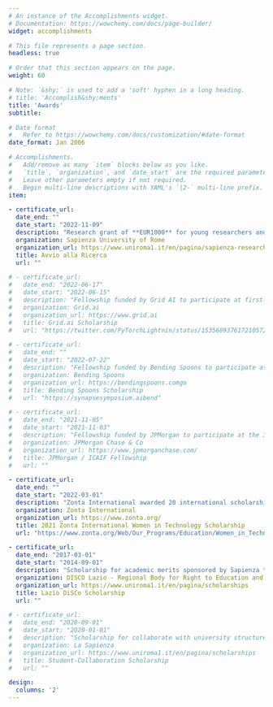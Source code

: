 ```yaml
---
# An instance of the Accomplishments widget.
# Documentation: https://wowchemy.com/docs/page-builder/
widget: accomplishments

# This file represents a page section.
headless: true

# Order that this section appears on the page.
weight: 60

# Note: `&shy;` is used to add a 'soft' hyphen in a long heading.
# title: 'Accomplish&shy;ments'
title: 'Awards'
subtitle:

# Date format
#   Refer to https://wowchemy.com/docs/customization/#date-format
date_format: Jan 2006

# Accomplishments.
#   Add/remove as many `item` blocks below as you like.
#   `title`, `organization`, and `date_start` are the required parameters.
#   Leave other parameters empty if not required.
#   Begin multi-line descriptions with YAML's `|2-` multi-line prefix.
item:

- certificate_url:
  date_end: ""
  date_start: "2022-11-09"
  description: "Research grant of **EUR1000** for young researchers and Ph.D. students"
  organization: Sapienza University of Rome
  organization_url: https://www.uniroma1.it/en/pagina/sapienza-research-calls-0
  title: Avvio alla Ricerca
  url: ""

# - certificate_url:
#   date_end: "2022-06-17"
#   date_start: "2022-06-15"
#   description: "Fellowship funded by Grid AI to participate at first-ever Lightning Developer Conference"
#   organization: Grid.ai
#   organization_url: https://www.grid.ai
#   title: Grid.ai Scholarship
#   url: "https://twitter.com/PyTorchLightnin/status/1535689376172105728"

# - certificate_url:
#   date_end: ""
#   date_start: "2022-07-22"
#   description: "Fellowship funded by Bending Spoons to participate at Symposium on Artificial Intelligence"
#   organization: Bending Spoons
#   organization_url: https://bendingspoons.comgo
#   title: Bending Spoons Scholarship
#   url: "https://synapsesymposium.aibend"

# - certificate_url:
#   date_end: "2021-11-05"
#   date_start: "2021-11-03"
#   description: "Fellowship funded by JPMorgan to participate at the 3rd ACM International Conference on AI in Finance"
#   organization: JPMorgan Chase & Co
#   organization_url: https://www.jpmorganchase.com/
#   title: JPMorgan / ICAIF Fellowship
#   url: ""

- certificate_url:
  date_end: ""
  date_start: "2022-03-01"
  description: "Zonta International awarded 20 international scholarships of **US$8,000** to women of any age and nationality, pursuing an IT degree at an accredited university, who demonstrate outstanding potential in the field."
  organization: Zonta International
  organization_url: https://www.zonta.org/
  title: 2021 Zonta International Women in Technology Scholarship
  url: "https://www.zonta.org/Web/Our_Programs/Education/Women_in_Technology_Scholarship/Web/Programs/Education/Women_in_Technology_Scholarship.aspx?hkey=93b52ab5-ef2f-401b-8774-b6143ad02da1"

- certificate_url:
  date_end: "2017-03-01"
  date_start: "2014-09-01"
  description: "Scholarship for academic merits sponsored by Sapienza to fully cover the B.S. tuition fees."
  organization: DISCO Lazio - Regional Body for Right to Education and Knowledge
  organization_url: https://www.uniroma1.it/en/pagina/scholarships
  title: Lazio DiSCo Scholarship
  url: ""

# - certificate_url:
#   date_end: "2020-09-01"
#   date_start: "2020-01-01"
#   description: "Scholarship for collaborate with university structures such as libraries and laboratories."
#   organization: La Sapienza
#   organization_url: https://www.uniroma1.it/en/pagina/scholarships
#   title: Student-Collaboration Scholarship
#   url: ""

design:
  columns: '2' 
---
```

